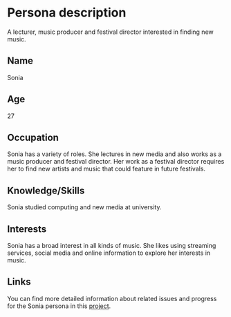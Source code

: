 ---
---

# Persona description

A lecturer, music producer and festival director interested in finding new music.

## Name
Sonia 

## Age
27

## Occupation
Sonia has a variety of roles. She lectures in new media and also works as a music producer and festival director. Her work as a festival director requires her to find new artists and music that could feature in future festivals. 

## Knowledge/Skills
Sonia studied computing and new media at university.

## Interests
Sonia has a broad interest in all kinds of music. She likes using streaming services, social media and online information to explore her interests in music.


## Links
You can find more detailed information about related issues and progress for the Sonia persona in this [project](https://github.com/polifonia-project/stories/projects/1).
